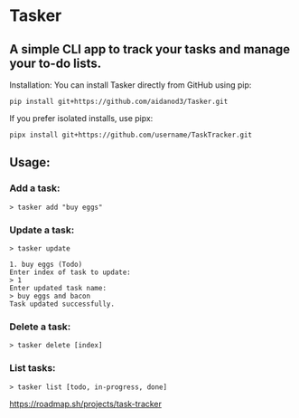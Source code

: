 # Tasker
## A simple CLI app to track your tasks and manage your to-do lists.

Installation:
You can install Tasker directly from GitHub using pip:

```
pip install git+https://github.com/aidanod3/Tasker.git
```

If you prefer isolated installs, use pipx:

```
pipx install git+https://github.com/username/TaskTracker.git
```

## Usage:
### Add a task:

```
> tasker add "buy eggs"
```
### Update a task:
```
> tasker update

1. buy eggs (Todo)
Enter index of task to update:
> 1
Enter updated task name:
> buy eggs and bacon
Task updated successfully.
```

### Delete a task:
```
> tasker delete [index]
```
### List tasks:
```
> tasker list [todo, in-progress, done]
```



https://roadmap.sh/projects/task-tracker
